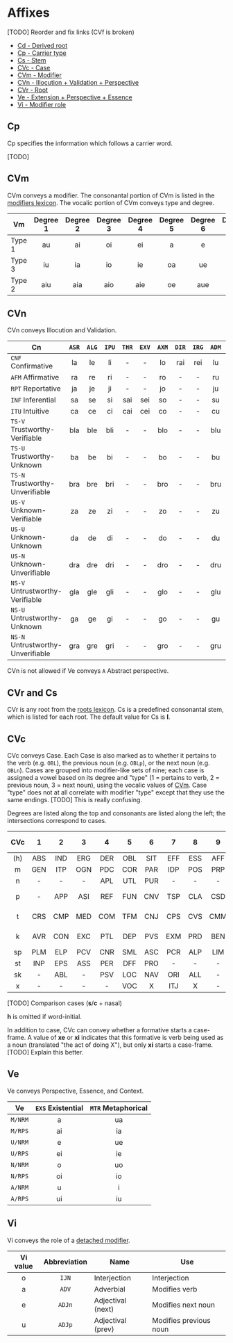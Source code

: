 # Affixes

[TODO] Reorder and fix links (CVf is broken)

* [Cd - Derived root](#cr-and-cs)
* [Cp - Carrier type](#cp)
* [Cs - Stem](#cvr-and-cs)
* [CVc - Case](#cvc)
* [CVm - Modifier](#cvm)
* [CVn - Illocution + Validation + Perspective](#cvn)
* [CVr - Root](#cvr-and-cs)
* [Ve - Extension + Perspective + Essence](#ve)
* [Vi - Modifier role](#vi)

## Cp

Cp specifies the information which follows a carrier word.

[TODO]

## CVm

CVm conveys a modifier. The consonantal portion of CVm is listed in the [modifiers lexicon](modifiers.md). The vocalic portion of CVm conveys type and degree.

| Vm     | Degree 1 | Degree 2 | Degree 3 | Degree 4 | Degree 5 | Degree 6 | Degree 7 | Degree 8 | Degree 9 |
|--------|:--------:|:--------:|:--------:|:--------:|:--------:|:--------:|:--------:|:--------:|:--------:|
| Type 1 |    au    |    ai    |    oi    |    ei    |    a     |    e     |    o     |    i     |    u     |
| Type 3 |    iu    |    ia    |    io    |    ie    |    oa    |    ue    |    uo    |    ua    |    ui    |
| Type 2 |   aiu    |   aia    |   aio    |   aie    |    oe    |   aue    |   auo    |   aua    |   aui    |

## CVn

CVn conveys Illocution and Validation.

| Cn                                | `ASR` | `ALG` | `IPU` | `THR` | `EXV` | `AXM` | `DIR` | `IRG` | `ADM` | `HOR` | `DEC` |
|-----------------------------------|:-----:|:-----:|:-----:|:-----:|:-----:|:-----:|:-----:|:-----:|:-----:|:-----:|:-----:|
| `CNF` Confirmative                |  la   |  le   |  li   |   -   |   -   |  lo   |  rai  |  rei  |  lu   |  lai  |  lei  |
| `AFM` Affirmative                 |  ra   |  re   |  ri   |   -   |   -   |  ro   |   -   |   -   |  ru   |   -   |   -   |
| `RPT` Reportative                 |  ja   |  je   |  ji   |   -   |   -   |  jo   |   -   |   -   |  ju   |   -   |   -   |
| `INF` Inferential                 |  sa   |  se   |  si   |  sai  |  sei  |  so   |   -   |   -   |  su   |   -   |   -   |
| `ITU` Intuitive                   |  ca   |  ce   |  ci   |  cai  |  cei  |  co   |   -   |   -   |  cu   |   -   |   -   |
| `TS-V` Trustworthy-Verifiable     |  bla  |  ble  |  bli  |   -   |   -   |  blo  |   -   |   -   |  blu  |   -   |   -   |
| `TS-U` Trustworthy-Unknown        |  ba   |  be   |  bi   |   -   |   -   |  bo   |   -   |   -   |  bu   |   -   |   -   |
| `TS-N` Trustworthy-Unverifiable   |  bra  |  bre  |  bri  |   -   |   -   |  bro  |   -   |   -   |  bru  |   -   |   -   |
| `US-V` Unknown-Verifiable         |  za   |  ze   |  zi   |   -   |   -   |  zo   |   -   |   -   |  zu   |   -   |   -   |
| `US-U` Unknown-Unknown            |  da   |  de   |  di   |   -   |   -   |  do   |   -   |   -   |  du   |   -   |   -   |
| `US-N` Unknown-Unverifiable       |  dra  |  dre  |  dri  |   -   |   -   |  dro  |   -   |   -   |  dru  |   -   |   -   |
| `NS-V` Untrustworthy-Verifiable   |  gla  |  gle  |  gli  |   -   |   -   |  glo  |   -   |   -   |  glu  |   -   |   -   |
| `NS-U` Untrustworthy-Unknown      |  ga   |  ge   |  gi   |   -   |   -   |  go   |   -   |   -   |  gu   |   -   |   -   |
| `NS-N` Untrustworthy-Unverifiable |  gra  |  gre  |  gri  |   -   |   -   |  gro  |   -   |   -   |  gru  |   -   |   -   |

CVn is not allowed if Ve conveys `A` Abstract perspective.

## CVr and Cs

CVr is any root from the [roots lexicon](roots.md). Cs is a predefined consonantal stem, which is listed for each root. The default value for Cs is **l**.

## CVc

CVc conveys Case. Each Case is also marked as to whether it pertains to the verb (e.g. `OBL`), the previous noun (e.g. `OBLp`), or the next noun (e.g. `OBLn`). Cases are grouped into modifier-like sets of nine; each case is assigned a vowel based on its degree and "type" (1 = pertains to verb, 2 = previous noun, 3 = next noun), using the vocalic values of [CVm](#cvm). Case "type" does not at all correlate with modifier "type" except that they use the same endings. [TODO] This is really confusing.

Degrees are listed along the top and consonants are listed along the left; the intersections correspond to cases.

| CVc |  1  |  2  |  3  |  4  |  5  |  6  |  7  |  8  |  9  | Case category |
|:---:|:---:|:---:|:---:|:---:|:---:|:---:|:---:|:---:|:---:|---------------|
| (h) | ABS | IND | ERG | DER | OBL | SIT | EFF | ESS | AFF | Transrelative |
|  m  | GEN | ITP | OGN | PDC | COR | PAR | IDP | POS | PRP | Possessive    |
|  n  |  -  |  -  |  -  | APL | UTL | PUR |  -  |  -  |  -  | Utilitative   |
|  p  |  -  | APP | ASI | REF | FUN | CNV | TSP | CLA | CSD | Associative 1 |
|  t  | CRS | CMP | MED | COM | TFM | CNJ | CPS | CVS | CMM | Associative 2 |
|  k  | AVR | CON | EXC | PTL | DEP | PVS | EXM | PRD | BEN | Associative 3 |
| sp  | PLM | ELP | PCV | CNR | SML | ASC | PCR | ALP | LIM | Temporal 1    |
| st  | INP | EPS | ASS | PER | DFF | PRO |  -  |  -  |  -  | Temporal 2    |
| sk  |  -  | ABL |  -  | PSV | LOC | NAV | ORI | ALL |  -  | Spatial       |
|  x  |  -  |  -  |  -  |  -  | VOC |  X  | ITJ |  X  |  -  | Interjective  |

[TODO] Comparison cases (**s**/**c** + nasal)

**h** is omitted if word-initial.

In addition to case, CVc can convey whether a formative starts a case-frame. A value of **xe** or **xi** indicates that this formative is verb being used as a noun (translated "the act of doing X"), but only **xi** starts a case-frame. [TODO] Explain this better.

## Ve

Ve conveys Perspective, Essence, and Context.

| Ve      | `EXS` Existential | `MTR` Metaphorical |
|---------|:-----------------:|:------------------:|
| `M/NRM` |         a         |         ua         |
| `M/RPS` |        ai         |         ia         |
| `U/NRM` |         e         |         ue         |
| `U/RPS` |        ei         |         ie         |
| `N/NRM` |         o         |         uo         |
| `N/RPS` |        oi         |         io         |
| `A/NRM` |         u         |         i          |
| `A/RPS` |        ui         |         iu         |

## Vi

Vi conveys the role of a [detached modifier](#morphophonology.md#detached-modifier).

| Vi value | Abbreviation | Name              | Use                    |
|:--------:|:------------:|-------------------|------------------------|
|    o     |    `IJN`     | Interjection      | Interjection           |
|    a     |    `ADV`     | Adverbial         | Modifies verb          |
|    e     |    `ADJn`    | Adjectival (next) | Modifies next noun     |
|    u     |    `ADJp`    | Adjectival (prev) | Modifies previous noun |
